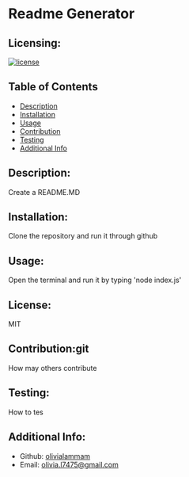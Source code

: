 # Readme Generator

  ## Licensing:
  [![license](https://img.shields.io/badge/license-MIT-blue)](https://shields.io)

  ## Table of Contents 
  - [Description](#description)
  - [Installation](#installation)
  - [Usage](#usage)
  - [Contribution](#contribution)
  - [Testing](#testing)
  - [Additional Info](#additional-info)

  ## Description:
  Create a README.MD

  ## Installation:
  Clone the repository and run it through github

  ## Usage:
  Open the terminal and run it by typing 'node index.js'

  ## License:
  MIT

  ## Contribution:git
  How may others contribute

  ## Testing:
  How to tes

  ## Additional Info:
  - Github: [olivialammam](https://github.com/olivialammam)
  - Email: olivia.l7475@gmail.com  